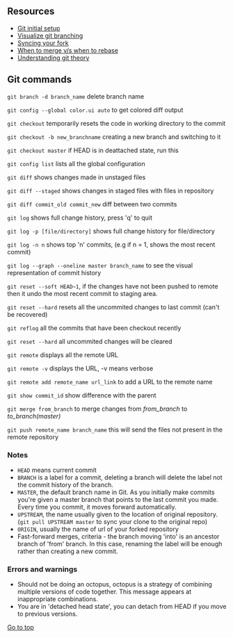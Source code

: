 ## Resources
* [Git initial setup](https://git-scm.com/book/en/v2/Getting-Started-First-Time-Git-Setup)
* [Visualize git branching](https://learngitbranching.js.org/?NODEMO)
* [Syncing your fork](https://help.github.com/articles/syncing-a-fork/#platform-windows)
* [When to merge v/s when to rebase](https://www.derekgourlay.com/blog/git-when-to-merge-vs-when-to-rebase/)
* [Understanding git theory](https://www.sbf5.com/~cduan/technical/git/)

## Git commands

`git branch -d branch_name` delete branch name

`git config --global color.ui auto` to get colored diff output

`git checkout` temporarily resets the code in working directory to the commit

`git checkout -b new_branchname` creating a new branch and switching to it

`git checkout master` if HEAD is in deattached state, run this 

`git config list` lists all the global configuration

`git diff` shows changes made in unstaged files

`git diff --staged` shows changes in staged files with files in repository 

`git diff commit_old commit_new` diff between two commits

`git log` shows full change history, press 'q' to quit

`git log -p [file/directory]` shows full change history for file/directory 

`git log -n n` shows top 'n' commits, (e.g if n = 1, shows the most recent commit)

`git log --graph --oneline master branch_name` to see the visual representation of commit history

`git reset --soft HEAD~1`, if the changes have not been pushed to remote then it undo the most recent commit to staging area.

`git reset --hard` resets all the uncommited changes to last commit (can't be recovered)

`git reflog` all the commits that have been checkout recently

`git reset --hard` all uncommited changes will be cleared

`git remote` displays all the remote URL

`git remote -v` displays the URL, -v means verbose

`git remote add remote_name url_link` to add a URL to the remote name

`git show commit_id` show difference with the parent  

`git merge from_branch` to merge changes from *from_branch* to *to_branch(master)*

`git push remote_name branch_name` this will send the files not present in the remote repository

### Notes
+ `HEAD` means current commit
+ `BRANCH` is a label for a commit, deleting a branch will delete the label not the commit history of the branch.
+ `MASTER`, the default branch name in Git. As you initially make commits you're given a master branch that points to the last commit you made. Every time you commit, it moves forward automatically.
+ `UPSTREAM`, the name usually given to the location of original repository. (`git pull UPSTREAM master` to sync your clone to the original repo)
+ `ORIGIN`, usually the name of url of your forked repository
+ Fast-forward merges, criteria - the branch moving 'into' is an ancestor branch of 'from' branch. In this case, renaming the label will be enough rather than creating a new commit.

### Errors and warnings

+ Should not be doing an octopus, octopus is a strategy of combining multiple versions of code together. This message appears at inappropriate combinations.
+ You are in 'detached head state', you can detach from HEAD if you move to previous versions. 

[Go to top](#resources)
